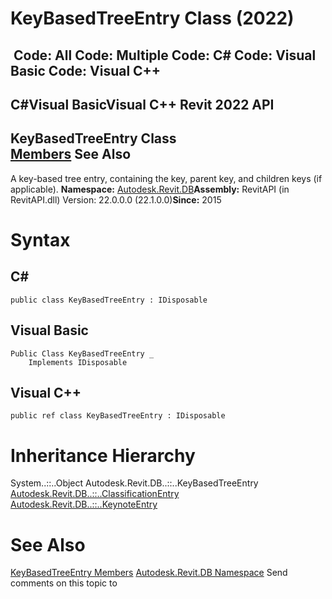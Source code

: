 # KeyBasedTreeEntry Class (2022)

﻿
 Code: All Code: Multiple Code: C# Code: Visual Basic Code: Visual C++   
---  
C#Visual BasicVisual C++
Revit 2022 API  
---  
KeyBasedTreeEntry Class  
[Members](c8ee2be0-15ba-efae-654f-0f86d22a8867.md "KeyBasedTreeEntry Members") See Also  
---  
A key-based tree entry, containing the key, parent key, and children keys (if applicable). 
**Namespace:** [Autodesk.Revit.DB](87546ba7-461b-c646-cbb1-2cb8f5bff8b2.md "Autodesk.Revit.DB Namespace")**Assembly:** RevitAPI (in RevitAPI.dll) Version: 22.0.0.0 (22.1.0.0)**Since:** 2015 
# Syntax
C#  
---  
```text
public class KeyBasedTreeEntry : IDisposable
```
  
Visual Basic  
---  
```text
Public Class KeyBasedTreeEntry _
	Implements IDisposable
```
  
Visual C++  
---  
```text
public ref class KeyBasedTreeEntry : IDisposable
```
  
# Inheritance Hierarchy
System..::..Object Autodesk.Revit.DB..::..KeyBasedTreeEntry [Autodesk.Revit.DB..::..ClassificationEntry](11e0e748-358f-47f7-565d-e2e848d97fe8.md "ClassificationEntry Class") [Autodesk.Revit.DB..::..KeynoteEntry](a4537bdf-25eb-0542-ab28-affcaf5632c2.md "KeynoteEntry Class")
# See Also
[KeyBasedTreeEntry Members](c8ee2be0-15ba-efae-654f-0f86d22a8867.md "KeyBasedTreeEntry Members")
[Autodesk.Revit.DB Namespace](87546ba7-461b-c646-cbb1-2cb8f5bff8b2.md "Autodesk.Revit.DB Namespace")
Send comments on this topic to 